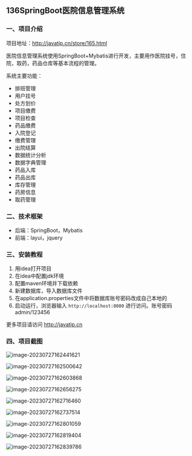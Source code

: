 ## 136SpringBoot医院信息管理系统

### 一、项目介绍

项目地址：http://javatip.cn/store/165.html

医院信息管理系统使用SpringBoot+Mybatis进行开发，主要用作医院挂号，住院，取药，药品仓库等基本流程的管理。

系统主要功能：

- 排班管理
- 用户挂号
- 处方划价
- 项目缴费
- 项目检查
- 药品缴费
- 入院登记
- 缴费管理
- 出院结算
- 数据统计分析
- 数据字典管理
- 药品入库
- 药品出库
- 库存管理
- 药房信息
- 取药管理

### 二、技术框架

- 后端：SpringBoot，Mybatis
- 前端：layui，jquery

### 三、安装教程

1. 用idea打开项目
2. 在idea中配置jdk环境
3. 配置maven环境并下载依赖
4. 新建数据库，导入数据库文件
5. 在application.properties文件中将数据库账号密码改成自己本地的
6. 启动运行，浏览器输入 `http://localhost:8080` 进行访问。账号密码 admin/123456

更多项目请访问 http://javatip.cn

### 四、项目截图

![image-20230727162441621](http://image.javatip.cn/bysj/20230727162442.png)

![image-20230727162500642](http://image.javatip.cn/bysj/20230727162500.png)

![image-20230727162603868](http://image.javatip.cn/bysj/20230727162604.png)

![image-20230727162656275](http://image.javatip.cn/bysj/20230727162656.png)

![image-20230727162716460](http://image.javatip.cn/bysj/20230727162716.png)

![image-20230727162737514](http://image.javatip.cn/bysj/20230727162737.png)

![image-20230727162801059](http://image.javatip.cn/bysj/20230727162801.png)

![image-20230727162819404](http://image.javatip.cn/bysj/20230727162819.png)

![image-20230727162839786](http://image.javatip.cn/bysj/20230727162839.png)
